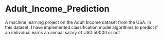 # Adult_Income_Prediction
A machine learning project on the Adult Income dataset from the USA. In this dataset, I have implemented classification model algorithms to predict if an individual earns an annual salary of USD 50000 or not
